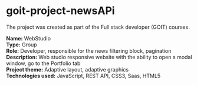 # goit-project-newsAPi

The project was created as part of the Full stack developer (GOIT) courses. <br>

<b>Name:</b> WebStudio<br>
<b>Type:</b> Group<br>
<b>Role:</b> Developer, responsible for the news filtering block, pagination<br>
<b>Description:</b> Web studio responsive website with the ability to open a modal window, go to the Portfolio tab<br>
<b>Project theme:</b> Adaptive layout, adaptive graphics<br>
<b>Technologies used:</b> JavaScript, REST API, CSS3, Saas, HTML5

